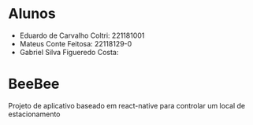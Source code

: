 # Alunos
- Eduardo de Carvalho Coltri: 221181001
- Mateus Conte Feitosa: 22118129-0
- Gabriel Silva Figueredo Costa:

# BeeBee

Projeto de aplicativo baseado em react-native para controlar um local de estacionamento

